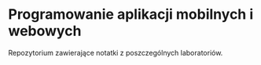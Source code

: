 # Programowanie aplikacji mobilnych i webowych

Repozytorium zawierające notatki z poszczególnych laboratoriów.



